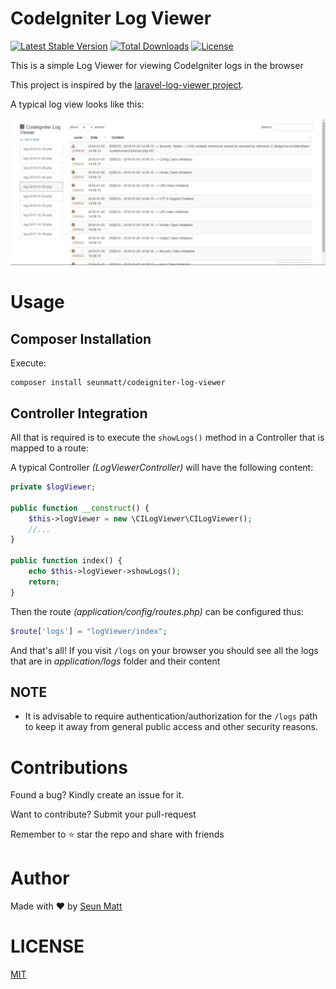 CodeIgniter Log Viewer
=======================

[![Latest Stable Version](https://poser.pugx.org/seunmatt/codeigniter-log-viewer/v/stable)](https://packagist.org/packages/seunmatt/codeigniter-log-viewer) [![Total Downloads](https://poser.pugx.org/seunmatt/codeigniter-log-viewer/downloads)](https://packagist.org/packages/seunmatt/codeigniter-log-viewer) [![License](https://poser.pugx.org/seunmatt/codeigniter-log-viewer/license)](https://packagist.org/packages/seunmatt/codeigniter-log-viewer) 

This is a simple Log Viewer for viewing CodeIgniter logs in the browser

This project is inspired by the [laravel-log-viewer project](https://github.com/rap2hpoutre/laravel-log-viewer).

A typical log view looks like this:

![sample.png](sample.png)

Usage
=====

Composer Installation
---------------------
Execute:

```
composer install seunmatt/codeigniter-log-viewer
```

Controller Integration
----------------------


All that is required is to execute the `showLogs()` method in a Controller that is mapped to a route:

A typical Controller *(LogViewerController)* will have the following content:

```php
private $logViewer;

public function __construct() {
    $this->logViewer = new \CILogViewer\CILogViewer();
    //...
}

public function index() {
    echo $this->logViewer->showLogs();
    return;
}
```

Then the route *(application/config/routes.php)* can be configured thus:

```php
$route['logs'] = "logViewer/index";
```

And that's all! If you visit `/logs` on your browser 
you should see all the logs that are in *application/logs* folder and their content

NOTE
----
-  It is advisable to require authentication/authorization for the `/logs` path to keep it away from general public access 
and other security reasons.

Contributions
=============
Found a bug? Kindly create an issue for it. 

Want to contribute? Submit your pull-request

Remember to :star: star the repo and share with friends

Author
======
Made with :heart: by [Seun Matt](https://www.linkedin.com/in/seun-matt-06351955)

LICENSE
=======
[MIT](LICENSE)